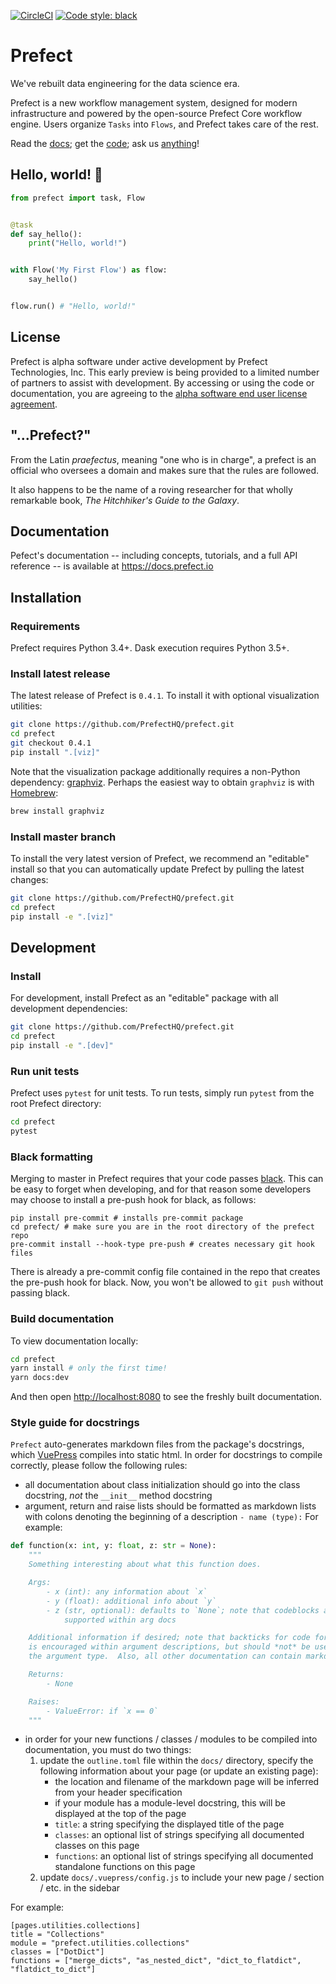 [![CircleCI](https://circleci.com/gh/PrefectHQ/prefect/tree/master.svg?style=svg&circle-token=28689a55edc3c373486aaa5f11a1af3e5fc53344)](https://circleci.com/gh/PrefectHQ/prefect/tree/master)
[![Code style: black](https://img.shields.io/badge/code%20style-black-000000.svg)](https://github.com/ambv/black)

# Prefect

We've rebuilt data engineering for the data science era.

Prefect is a new workflow management system, designed for modern infrastructure and powered by the open-source Prefect Core workflow engine. Users organize `Tasks` into `Flows`, and Prefect takes care of the rest.

Read the [docs](https://docs.prefect.io); get the [code](#installation); ask us [anything](mailto:help@prefect.io)!

## Hello, world! 👋

```python
from prefect import task, Flow


@task
def say_hello():
    print("Hello, world!")


with Flow('My First Flow') as flow:
    say_hello()


flow.run() # "Hello, world!"
```

## License

Prefect is alpha software under active development by Prefect Technologies, Inc. This early preview is being provided to a limited number of partners to assist with development. By accessing or using the code or documentation, you are agreeing to the [alpha software end user license agreement](https://www.prefect.io/licenses/alpha-eula).

## "...Prefect?"

From the Latin _praefectus_, meaning "one who is in charge", a prefect is an official who oversees a domain and makes sure that the rules are followed.

It also happens to be the name of a roving researcher for that wholly remarkable book, _The Hitchhiker's Guide to the Galaxy_.

## Documentation

Pefect's documentation -- including concepts, tutorials, and a full API reference -- is available at https://docs.prefect.io

## Installation

### Requirements

Prefect requires Python 3.4+. Dask execution requires Python 3.5+.

### Install latest release

The latest release of Prefect is `0.4.1`. To install it with optional visualization utilities:

```bash
git clone https://github.com/PrefectHQ/prefect.git
cd prefect
git checkout 0.4.1
pip install ".[viz]"
```

Note that the visualization package additionally requires a non-Python dependency: [graphviz](https://www.graphviz.org/download/). Perhaps the easiest way to obtain `graphviz` is with [Homebrew](https://brew.sh/):
```bash
brew install graphviz
```

### Install master branch

To install the very latest version of Prefect, we recommend an "editable" install so that you
can automatically update Prefect by pulling the latest changes:

```bash
git clone https://github.com/PrefectHQ/prefect.git
cd prefect
pip install -e ".[viz]"
```

## Development

### Install

For development, install Prefect as an "editable" package with all development dependencies:

```bash
git clone https://github.com/PrefectHQ/prefect.git
cd prefect
pip install -e ".[dev]"
```

### Run unit tests

Prefect uses `pytest` for unit tests. To run tests, simply run `pytest` from the root Prefect directory:

```bash
cd prefect
pytest
```

### Black formatting

Merging to master in Prefect requires that your code passes [black](https://github.com/ambv/black). This can be easy to forget when developing, and for that reason some developers may choose to install a pre-push hook for black, as follows:

```
pip install pre-commit # installs pre-commit package
cd prefect/ # make sure you are in the root directory of the prefect repo
pre-commit install --hook-type pre-push # creates necessary git hook files
```

There is already a pre-commit config file contained in the repo that creates the pre-push hook for black. Now, you won't be allowed to `git push` without passing black.

### Build documentation

To view documentation locally:

```bash
cd prefect
yarn install # only the first time!
yarn docs:dev
```

And then open [http://localhost:8080](http://localhost:8080) to see the freshly built documentation.

### Style guide for docstrings

`Prefect` auto-generates markdown files from the package's docstrings, which [VuePress](https://vuepress.vuejs.org/) compiles into static html. In order for docstrings to compile correctly, please follow the following rules:

- all documentation about class initialization should go into the class docstring, _not_ the `__init__` method docstring
- argument, return and raise lists should be formatted as markdown lists with colons denoting the beginning of a description `- name (type):` For example:

```python
def function(x: int, y: float, z: str = None):
    """
    Something interesting about what this function does.

    Args:
        - x (int): any information about `x`
        - y (float): additional info about `y`
        - z (str, optional): defaults to `None`; note that codeblocks are not currently
            supported within arg docs

    Additional information if desired; note that backticks for code formatting
    is encouraged within argument descriptions, but should *not* be used in
    the argument type.  Also, all other documentation can contain markdown.

    Returns:
        - None

    Raises:
        - ValueError: if `x == 0`
    """
```

- in order for your new functions / classes / modules to be compiled into documentation, you must do two things:
  1. update the `outline.toml` file within the `docs/` directory, specify the following information about your page (or update an existing page):
     - the location and filename of the markdown page will be inferred from your header specification
     - if your module has a module-level docstring, this will be displayed at the top of the page
     - `title`: a string specifying the displayed title of the page
     - `classes`: an optional list of strings specifying all documented classes on this page
     - `functions`: an optional list of strings specifying all documented standalone functions on this page
  2. update `docs/.vuepress/config.js` to include your new page / section / etc. in the sidebar

For example:

```
[pages.utilities.collections]
title = "Collections"
module = "prefect.utilities.collections"
classes = ["DotDict"]
functions = ["merge_dicts", "as_nested_dict", "dict_to_flatdict", "flatdict_to_dict"]
```
